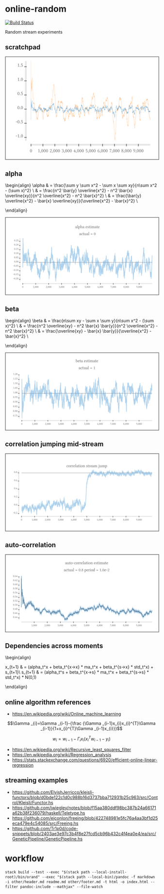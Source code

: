 online-random
===

[![Build Status](https://travis-ci.org/tonyday567/online-random.png)](https://travis-ci.org/tonyday567/online-random)

Random stream experiments

scratchpad
---

<img style="border:2px solid grey" src="other/scratchpad.svg">

alpha
---

\begin{align}
\alpha & = \frac{\sum y \sum x^2 - \sum x \sum xy}{n\sum x^2 - (\sum x)^2} \\
      & = \frac{n^2 \bar{y} \overline{x^2} - n^2 \bar{x} \overline{xy}}{n^2 \overline{x^2} - n^2 \bar{x}^2} \\
      & = \frac{\bar{y} \overline{x^2} - \bar{x} \overline{xy}}{\overline{x^2} - \bar{x}^2} \\

\end{align}

<img style="border:2px solid grey" src="other/alpha.svg">

beta
---

\begin{align}
\beta & = \frac{n\sum xy - \sum x \sum y}{n\sum x^2 - (\sum x)^2} \\
      & = \frac{n^2 \overline{xy} - n^2 \bar{x} \bar{y}}{n^2 \overline{x^2} - n^2 \bar{x}^2} \\
      & = \frac{\overline{xy} - \bar{x} \bar{y}}{\overline{x^2} - \bar{x}^2} \\

\end{align}

<img style="border:2px solid grey" src="other/beta.svg">

correlation jumping mid-stream
---

<img style="border:2px solid grey" src="other/corrjump.svg">

auto-correlation
---

<img style="border:2px solid grey" src="other/autocorr.svg">

Dependencies across moments
---

\begin{align}

x_{t+1} & = (alpha_t^x + beta_t^{x->x} * ma_t^x + beta_t^{s->x} * std_t^x) + s_{t+1}\\
s_{t+1} & = (alpha_t^s + beta_t^{x->s} * ma_t^x + beta_t^{s->s} * std_t^x) * N(0,1)

\end{align}

online algorithm references
---

- https://en.wikipedia.org/wiki/Online_machine_learning

$$\Gamma _{i}=\Gamma _{i-1}-{\frac {\Gamma _{i-1}x_{i}x_{i}^{T}\Gamma _{i-1}}{1+x_{i}^{T}\Gamma _{i-1}x_{i}}}$$

$$w_{i}=w_{i-1}-\Gamma _{i}x_{i}(x_{i}^{T}w_{i-1}-y_{i})$$

- https://en.wikipedia.org/wiki/Recursive_least_squares_filter
- https://en.wikipedia.org/wiki/Regression_analysis
- https://stats.stackexchange.com/questions/6920/efficient-online-linear-regression

streaming examples
---

- https://github.com/ElvishJerricco/kleisli-functors/blob/d0bde122c1d0c988b16d3737bba712931b25c963/src/Control/Kleisli/Functor.hs
- https://github.com/jwiegley/notes/blob/f15aa380ddf98bc387b24a66171a62b38f236079/haskell/Teletype.hs
- https://github.com/ejconlon/freeing/blob/422748981e5fc76a4aa3bf1d25eca479e4c54085/src/Freeing.hs
- https://github.com/Tr1p0d/code-snippets/blob/2403ae3e97c3b4f8e27fcd5cb96b432c4f4ea0e4/ea/src/GeneticPipeline/GeneticPipeline.hs

workflow
===

~~~
stack build --test --exec "$(stack path --local-install-root)/bin/orand" --exec "$(stack path --local-bin)/pandoc -f markdown -i other/header.md readme.md other/footer.md -t html -o index.html --filter pandoc-include --mathjax" --file-watch
~~~
